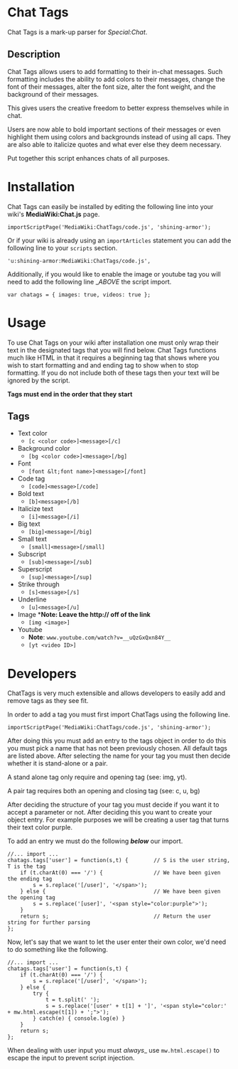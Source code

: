 # Chat Tags
Chat Tags is a mark-up parser for _Special:Chat_.

## Description
Chat Tags allows users to add formatting to their in-chat messages. Such formatting includes the ability to add colors to their messages, change the font of their messages, alter the font size, alter the font weight, and the background of their messages.

This gives users the creative freedom to better express themselves while in chat.

Users are now able to bold important sections of their messages or even highlight them using colors and backgrounds instead of using all caps. They are also able to italicize quotes and what ever else they deem necessary.

Put together this script enhances chats of all purposes.

# Installation
Chat Tags can easily be installed by editing the following line into your wiki's __MediaWiki:Chat.js__ page.

`importScriptPage('MediaWiki:ChatTags/code.js', 'shining-armor');`

Or if your wiki is already using an `importArticles` statement you can add the following line to your `scripts` section.

`'u:shining-armor:MediaWiki:ChatTags/code.js',`

Additionally, if you would like to enable the image or youtube tag you will need to add the following line __ABOVE_ the script import.

`var chatags = { images: true, videos: true };`

# Usage
To use Chat Tags on your wiki after installation one must only wrap their text in the designated tags that you will find below. Chat Tags functions much like HTML in that it requires a beginning tag that shows where you wish to start formatting and and ending tag to show when to stop formatting. If you do not include both of these tags then your text will be ignored by the script.

__Tags must end in the order that they start__

## Tags


* Text color
    * `[c <color code>]<message>[/c]`
* Background color
    * `[bg <color code>]<message>[/bg]`
* Font
    * `[font &lt;font name>]<message>[/font]`
* Code tag
    * `[code]<message>[/code]`
* Bold text
    * `[b]<message>[/b]`
* Italicize text
    * `[i]<message>[/i]`
* Big text
    * `[big]<message>[/big]`
* Small text
    * `[small]<message>[/small]`
* Subscript
    * `[sub]<message>[/sub]`
* Superscript
    * `[sup]<message>[/sup]`
* Strike through
    * `[s]<message>[/s]`
* Underline
    * `[u]<message>[/u]`
* Image
    *__Note: Leave the http:// off of the link__
    * `[img <image>]`
* Youtube
    * __Note__: `www.youtube.com/watch?v=__uQzGxQxn84Y__`
    * `[yt <video ID>]`

# Developers
ChatTags is very much extensible and allows developers to easily add and remove tags as they see fit.

In order to add a tag you must first import ChatTags using the following line.

`importScriptPage('MediaWiki:ChatTags/code.js', 'shining-armor');`

After doing this you must add an entry to the tags object in order to do this you must pick a name that has not been previously chosen. All default tags are listed above. After selecting the name for your tag you must then decide whether it is stand-alone or a pair.

A stand alone tag only require and opening tag (see: img, yt).

A pair tag  requires both an opening and closing tag (see: c, u, bg)

After deciding the structure of your tag you must decide if you want it to accept a parameter or not. After deciding this you want to create your object entry. For example purposes we will be creating a user tag that turns their text color purple.

To add an entry we must do the following __*below*__ our import.

    //... import ...
    chatags.tags['user'] = function(s,t) {        // S is the user string, T is the tag
        if (t.charAt(0) === '/') {                // We have been given the ending tag
            s = s.replace('[/user]', '</span>');
        } else {                                  // We have been given the opening tag
            s = s.replace('[user]', '<span style="color:purple">');
        }
        return s;                                 // Return the user string for further parsing
    };


Now, let's say that we want to let the user enter their own color, we'd need to do something like the following.

    //... import ...
    chatags.tags['user'] = function(s,t) {
        if (t.charAt(0) === '/') {
            s = s.replace('[/user]', '</span>');
        } else {
            try {
                t = t.split(' ');
                s = s.replace('[user' + t[1] + ']', '<span style="color:' + mw.html.escape(t[1]) + ';">');
            } catch(e) { console.log(e) }
        }
        return s;
    };

When dealing with user input you must _always__ use `mw.html.escape()` to escape the input to prevent script injection.

